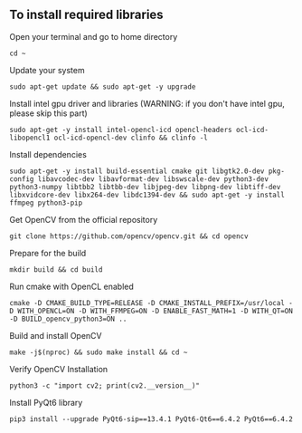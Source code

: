 ## To install required libraries

Open your terminal and go to home directory
```
cd ~
```

Update your system
```
sudo apt-get update && sudo apt-get -y upgrade
```

Install intel gpu driver and libraries (WARNING: if you don't have intel gpu, please skip this part)
```
sudo apt-get -y install intel-opencl-icd opencl-headers ocl-icd-libopencl1 ocl-icd-opencl-dev clinfo && clinfo -l
```

Install dependencies
```
sudo apt-get -y install build-essential cmake git libgtk2.0-dev pkg-config libavcodec-dev libavformat-dev libswscale-dev python3-dev python3-numpy libtbb2 libtbb-dev libjpeg-dev libpng-dev libtiff-dev libxvidcore-dev libx264-dev libdc1394-dev && sudo apt-get -y install ffmpeg python3-pip
```

Get OpenCV from the official repository
```
git clone https://github.com/opencv/opencv.git && cd opencv
```

Prepare for the build
```
mkdir build && cd build
```

Run cmake with OpenCL enabled
```
cmake -D CMAKE_BUILD_TYPE=RELEASE -D CMAKE_INSTALL_PREFIX=/usr/local -D WITH_OPENCL=ON -D WITH_FFMPEG=ON -D ENABLE_FAST_MATH=1 -D WITH_QT=ON -D BUILD_opencv_python3=ON ..
```

Build and install OpenCV
```
make -j$(nproc) && sudo make install && cd ~
```

Verify OpenCV Installation
```
python3 -c "import cv2; print(cv2.__version__)"
```

Install PyQt6 library
```
pip3 install --upgrade PyQt6-sip==13.4.1 PyQt6-Qt6==6.4.2 PyQt6==6.4.2
```
